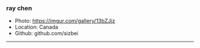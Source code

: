 ### ray chen
- Photo: https://imgur.com/gallery/13bZJjz
- Location: Canada
- Github: github.com/sizbei
***
